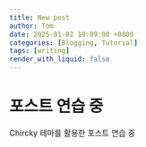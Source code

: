 ```yaml
---
title: New post
author: Tom
date: 2025-01-02 19:09:00 +0800
categories: [Blogging, Tutorial]
tags: [writing]
render_with_liquid: false
---
```


# 포스트 연습 중
Chircky 테마를 활용한 포스트 연습 중